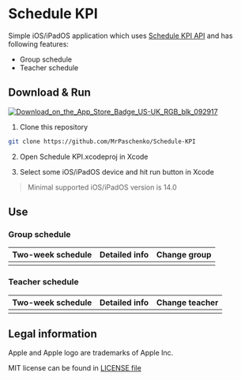 # Schedule KPI

Simple iOS/iPadOS application which uses [Schedule KPI API](https://github.com/kpi-ua/schedule.kpi.ua) and has following features:

- Group schedule
- Teacher schedule

## Download & Run

[![Download_on_the_App_Store_Badge_US-UK_RGB_blk_092917](https://user-images.githubusercontent.com/64316080/168581675-cfc29e4a-410c-4664-9213-31f11560813c.svg)](https://apps.apple.com/us/app/schedule-kpi/id1625484300)

1. Clone this repository

```bash
git clone https://github.com/MrPaschenko/Schedule-KPI
```

2. Open Schedule KPI.xcodeproj in Xcode

3. Select some iOS/iPadOS device and hit run button in Xcode

> Minimal supported iOS/iPadOS version is 14.0

## Use

### Group schedule

| Two-week schedule  | Detailed info | Change group |
| ------------- | ------------- | ------------- |
|  |  |  |

### Teacher schedule

| Two-week schedule  | Detailed info | Change teacher |
| ------------- | ------------- | ------------- |
|  |  |  |

## Legal information

Apple and Apple logo are trademarks of Apple Inc.

MIT license can be found in [LICENSE file](https://github.com/MrPaschenko/Schedule-KPI/blob/main/LICENSE)
